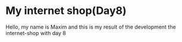 # My internet shop(Day8)

Hello, my name is Maxim and this is my result of the development the internet-shop with day 8
